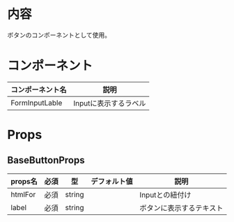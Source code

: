 # 内容

ボタンのコンポーネントとして使用。

# コンポーネント

|コンポーネント名|説明|
|---|---|
|FormInputLable|Inputに表示するラベル|

# Props

## BaseButtonProps

|props名|必須|型|デフォルト値|説明|
|---|---|---|---|---|
|htmlFor|必須|string||Inputとの紐付け|
|label|必須|string||ボタンに表示するテキスト|